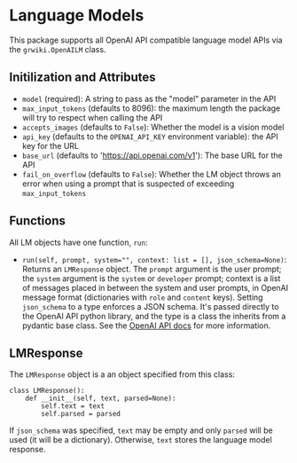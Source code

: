 # Language Models

This package supports all OpenAI API compatible language model APIs via the `grwiki.OpenAILM` class.

## Initilization and Attributes

- `model` (required): A string to pass as the "model" parameter in the API
- `max_input_tokens` (defaults to 8096): the maximum length the package will try to respect when calling the API
- `accepts_images` (defaults to `False`): Whether the model is a vision model
- `api_key` (defaults to the `OPENAI_API_KEY` environment variable): the API key for the URL
- `base_url` (defaults to 'https://api.openai.com/v1'): The base URL for the API
- `fail_on_overflow` (defaults to `False`): Whether the LM object throws an error when using a prompt that is suspected of exceeding `max_input_tokens`

## Functions

All LM objects have one function, `run`:

- `run(self, prompt, system="", context: list = [], json_schema=None)`: Returns an `LMResponse` object. The `prompt` argument is the user prompt; the `system` argument is the `system` or `developer` prompt; context is a list of messages placed in between the system and user prompts, in OpenAI message format (dictionaries with `role` and `content` keys). Setting `json_schema` to a type enforces a JSON schema. It's passed directly to the OpenAI API python library, and the type is a class the inherits from a pydantic base class. See the [OpenAI API docs](https://platform.openai.com/docs/api-reference/introduction) for more information.

## LMResponse

The `LMResponse` object is a an object specified from this class:

```
class LMResponse():
    def __init__(self, text, parsed=None):
        self.text = text
        self.parsed = parsed
```

If `json_schema` was specified, `text` may be empty and only `parsed` will be used (it will be a dictionary). Otherwise, `text` stores the language model response.
